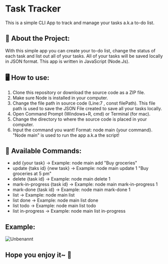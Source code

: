 # Task Tracker
This is a simple CLI App to track and manage your tasks a.k.a to-do list.

## :memo: About the Project:
With this simple app you can create your to-do list, change the status of each task and list out all of your tasks. All of your tasks will be saved locally in JSON format.
This app is written in JavaScript (Node.Js).

## :desktop_computer: How to use:
1. Clone this repository or download the source code as a ZIP file.
2. Make sure Node is installed in your computer.
3. Change the file path in source code (Line:7 , const filePath). This file path is used to save the JSON File created to save all your tasks locally.
4. Open Command Prompt (Windows+R, cmd) or Terminal (for mac).
5. Change the directory to where the source code is placed in your computer.
6. Input the command you want! Format: node main {your command}. "Node main" is used to run the app a.k.a the script!

## :scroll: Available Commands:
- add {your task} -> Example: node main add "Buy groceries"
- update {taks id} {new task} -> Example: node main update 1 "Buy groceries at 5 pm"
- delete {task id} -> Example: node main delete 1
- mark-in-progress {task id} -> Example: node main mark-in-progress 1
- mark-done {task id} -> Example: node main mark-done 1
- list -> Example: node main list
- list done -> Example: node main list done
- list todo -> Example: node main list todo
- list in-progress -> Example: node main list in-progress

## Example:
![Unbenannt](https://github.com/user-attachments/assets/1529a901-632c-4fcf-a9d5-b8d962db534c)

## Hope you enjoy it~ :star_struck:
